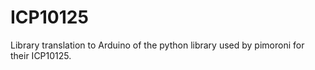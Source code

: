 # ICP10125
Library translation to Arduino of the python library used by pimoroni for their ICP10125.
